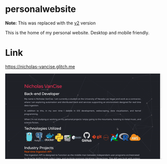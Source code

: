 # personalwebsite

**Note:** This was replaced with the [v2](https://github.com/thenick775/personal-website) version

This is the home of my personal website.
Desktop and mobile friendly.

# Link
https://nicholas-vancise.glitch.me

![](website.gif)
